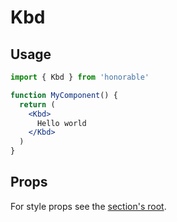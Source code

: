# Kbd

## Usage

```jsx
import { Kbd } from 'honorable'

function MyComponent() {
  return (
    <Kbd>
      Hello world
    </Kbd>
  )
}
```

## Props

For style props see the [section's root](/components/html-tags).
